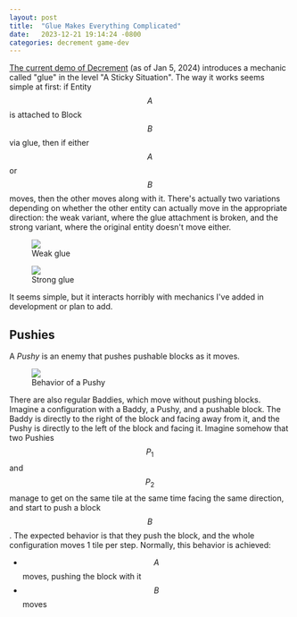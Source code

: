 ```yaml
---
layout: post
title:  "Glue Makes Everything Complicated"
date:   2023-12-21 19:14:24 -0800
categories: decrement game-dev
---
```

[The current demo of Decrement](https://hayashi-stl.itch.io/discrete-decrement) (as of Jan 5, 2024) introduces a mechanic called "glue" in the level "A Sticky Situation". The way it works seems simple at first: if Entity $$A$$ is attached to Block $$B$$ via glue, then if either $$A$$ or $$B$$ moves, then the other moves along with it. There's actually two variations depending on whether the other entity can actually move in the appropriate direction: the weak variant, where the glue attachment is broken, and the strong variant, where the original entity doesn't move either.

<div class="figrow">
    <figure>
        <img style="max-width: 300px;" src="{{ '/assets/posts/glue-makes-everything-complicated/weak-glue.gif' | relative_url }}">
        <figcaption>Weak glue</figcaption>
    </figure>
    <figure>
        <img style="max-width: 300px;" src="{{ '/assets/posts/glue-makes-everything-complicated/strong-glue.gif' | relative_url }}">
        <figcaption>Strong glue</figcaption>
    </figure>
</div>

It seems simple, but it interacts horribly with mechanics I've added in development or plan to add.

## Pushies

A *Pushy* is an enemy that pushes pushable blocks as it moves.
<figure>
    <img src="{{ '/assets/posts/glue-makes-everything-complicated/pushy.gif' | relative_url }}">
    <figcaption>Behavior of a Pushy</figcaption>
</figure>

There are also regular Baddies, which move without pushing blocks.
Imagine a configuration with a Baddy, a Pushy, and a pushable block. The Baddy is directly to the right of the block and facing away from it,
and the Pushy is directly to the left of the block and facing it.
Imagine somehow that two Pushies $$P_1$$ and $$P_2$$ manage to get on the same tile at the same time facing the same direction,
and start to push a block $$B$$. The expected behavior is that they push the block, and the whole configuration moves 1 tile per step.
Normally, this behavior is achieved:
* $$A$$ moves, pushing the block with it
* $$B$$ moves